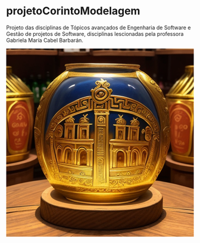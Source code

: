 # projetoCorintoModelagem
Projeto das disciplinas de Tópicos avançados de Engenharia de Software e Gestão de projetos de Software, disciplinas lescionadas pela professora Gabriela María Cabel Barbarán.

<p align="center">
    <img width="600" src="https://github.com/luca-moraes/projetoCorintoModelagem/blob/main/image.png" alt="Imagem do simbolo do projeto">
</p>
